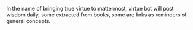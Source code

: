 In the name of bringing true virtue to mattermost, virtue bot will post wisdom daily, some extracted from books, some are links as reminders of general concepts. 
